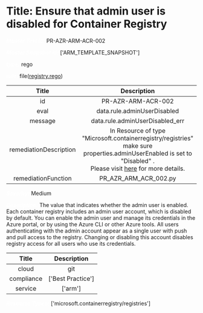 



# Title: Ensure that admin user is disabled for Container Registry


***<font color="white">Master Test Id:</font>*** PR-AZR-ARM-ACR-002

***<font color="white">Master Snapshot Id:</font>*** ['ARM_TEMPLATE_SNAPSHOT']

***<font color="white">type:</font>*** rego

***<font color="white">rule:</font>*** file([registry.rego])  
  
  
  
  

|Title|Description|
| :---: | :---: |
|id|PR-AZR-ARM-ACR-002|
|eval|data.rule.adminUserDisabled|
|message|data.rule.adminUserDisabled_err|
|remediationDescription|In Resource of type "Microsoft.containerregistry/registries" make sure properties.adminUserEnabled is set to "Disabled" .<br>Please visit <a href='https://docs.microsoft.com/en-us/azure/templates/microsoft.containerregistry/registries' target='_blank'>here</a> for more details.|
|remediationFunction|PR_AZR_ARM_ACR_002.py|


***<font color="white">Severity:</font>*** Medium

***<font color="white">Description:</font>*** The value that indicates whether the admin user is enabled. Each container registry includes an admin user account, which is disabled by default. You can enable the admin user and manage its credentials in the Azure portal, or by using the Azure CLI or other Azure tools. All users authenticating with the admin account appear as a single user with push and pull access to the registry. Changing or disabling this account disables registry access for all users who use its credentials.  
  
  

|Title|Description|
| :---: | :---: |
|cloud|git|
|compliance|['Best Practice']|
|service|['arm']|


***<font color="white">Resource Types:</font>*** ['microsoft.containerregistry/registries']


[registry.rego]: https://github.com/prancer-io/prancer-compliance-test/tree/master/azure/iac/registry.rego
